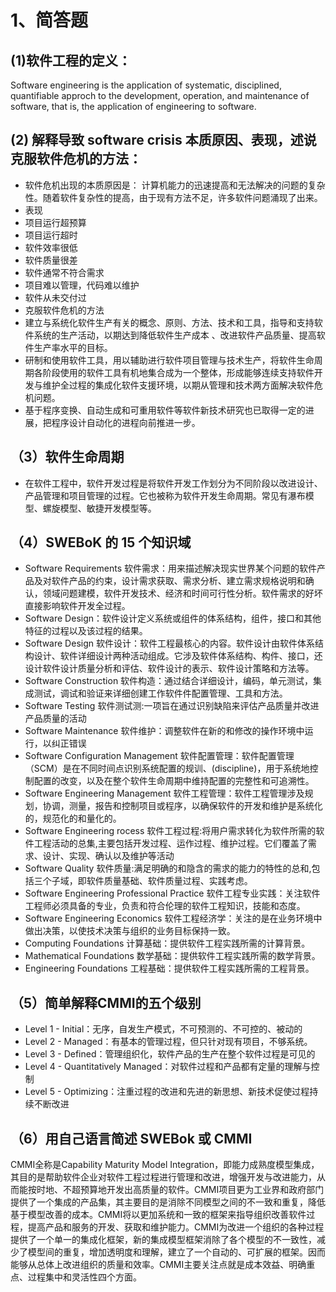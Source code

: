 1、简答题
========

(1)软件工程的定义：
---------------
Software engineering is the application of systematic, disciplined, quantifiable approch to the development, operation, and maintenance of software, that is, the application of engineering to software.

(2) 解释导致 software crisis 本质原因、表现，述说克服软件危机的方法：
---------------------------
* 软件危机出现的本质原因是：
计算机能力的迅速提高和无法解决的问题的复杂性。随着软件复杂性的提高，由于现有方法不足，许多软件问题涌现了出来。
* 表现
 * 项目运行超预算
 * 项目运行超时
 * 软件效率很低
 * 软件质量很差
 * 软件通常不符合需求
 * 项目难以管理，代码难以维护
 * 软件从未交付过
* 克服软件危机的方法
 * 建立与系统化软件生产有关的概念、原则、方法、技术和工具，指导和支持软件系统的生产活动，以期达到降低软件生产成本 、改进软件产品质量、提高软件生产率水平的目标。
 * 研制和使用软件工具，用以辅助进行软件项目管理与技术生产，将软件生命周期各阶段使用的软件工具有机地集合成为一个整体，形成能够连续支持软件开发与维护全过程的集成化软件支援环境，以期从管理和技术两方面解决软件危机问题。
 * 基于程序变换、自动生成和可重用软件等软件新技术研究也已取得一定的进展，把程序设计自动化的进程向前推进一步。
 
（3）软件生命周期
----------------
* 在软件工程中，软件开发过程是将软件开发工作划分为不同阶段以改进设计、产品管理和项目管理的过程。它也被称为软件开发生命周期。常见有瀑布模型、螺旋模型、敏捷开发模型等。

（4）SWEBoK 的 15 个知识域
------------------------
* Software Requirements 软件需求：用来描述解决现实世界某个问题的软件产品及对软件产品的约束，设计需求获取、需求分析、建立需求规格说明和确认，领域问题建模，软件开发技术、经济和时间可行性分析。软件需求的好坏直接影响软件开发全过程。
* Software Design：软件设计定义系统或组件的体系结构，组件，接口和其他特征的过程以及该过程的结果。
* Software Design 软件设计：软件工程最核心的内容。软件设计由软件体系结构设计、软件详细设计两种活动组成。它涉及软件体系结构、构件、接口，还设计软件设计质量分析和评估、软件设计的表示、软件设计策略和方法等。
* Software Construction 软件构造：通过结合详细设计，编码，单元测试，集成测试，调试和验证来详细创建工作软件件配置管理、工具和方法。
* Software Testing 软件测试测:一项旨在通过识别缺陷来评估产品质量并改进产品质量的活动
* Software Maintenance 软件维护：调整软件在新的和修改的操作环境中运行，以纠正错误
* Software Configuration Management 软件配置管理：软件配置管理（SCM）是在不同时间点识别系统配置的规训、(discipline)，用于系统地控制配置的改变，以及在整个软件生命周期中维持配置的完整性和可追溯性。
* Software Engineering Management 软件工程管理：软件工程管理涉及规划，协调，测量，报告和控制项目或程序，以确保软件的开发和维护是系统化的，规范化的和量化的。
* Software Engineering rocess 软件工程过程:将用户需求转化为软件所需的软件工程活动的总集,主要包括开发过程、运作过程、维护过程。它们覆盖了需求、设计、实现、确认以及维护等活动
* Software Quality 软件质量:满足明确的和隐含的需求的能力的特性的总和,包括三个子域，即软件质量基础、软件质量过程、实践考虑。
* Software Engineering Professional Practice 软件工程专业实践：关注软件工程师必须具备的专业，负责和符合伦理的软件工程知识，技能和态度。
* Software Engineering Economics 软件工程经济学：关注的是在业务环境中做出决策，以使技术决策与组织的业务目标保持一致。
* Computing Foundations 计算基础：提供软件工程实践所需的计算背景。
* Mathematical Foundations 数学基础：提供软件工程实践所需的数学背景。
* Engineering Foundations 工程基础：提供软件工程实践所需的工程背景。

（5）简单解释CMMI的五个级别
-------------------------
* Level 1 -  Initial：无序，自发生产模式，不可预测的、不可控的、被动的
* Level 2 - Managed：有基本的管理过程，但只针对现有项目，不够系统。
* Level 3 - Defined：管理组织化，软件产品的生产在整个软件过程是可见的
* Level 4 - Quantitatively Managed：对软件过程和产品都有定量的理解与控制
* Level 5 - Optimizing：注重过程的改进和先进的新思想、新技术促使过程持续不断改进

（6）用自己语言简述 SWEBok 或 CMMI
-------------------------------
CMMI全称是Capability Maturity Model Integration，即能力成熟度模型集成，其目的是帮助软件企业对软件工程过程进行管理和改进，增强开发与改进能力，从而能按时地、不超预算地开发出高质量的软件。CMMI项目更为工业界和政府部门提供了一个集成的产品集，其主要目的是消除不同模型之间的不一致和重复，降低基于模型改善的成本。CMMI将以更加系统和一致的框架来指导组织改善软件过程，提高产品和服务的开发、获取和维护能力。CMMI为改进一个组织的各种过程提供了一个单一的集成化框架，新的集成模型框架消除了各个模型的不一致性，减少了模型间的重复，增加透明度和理解，建立了一个自动的、可扩展的框架。因而能够从总体上改进组织的质量和效率。CMMI主要关注点就是成本效益、明确重点、过程集中和灵活性四个方面。
